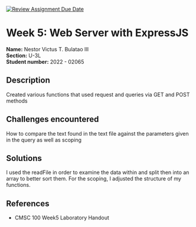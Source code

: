 [![Review Assignment Due Date](https://classroom.github.com/assets/deadline-readme-button-22041afd0340ce965d47ae6ef1cefeee28c7c493a6346c4f15d667ab976d596c.svg)](https://classroom.github.com/a/WwNNILUu)
# Week 5: Web Server with ExpressJS

**Name:** Nestor Victus T. Bulatao III <br/>
**Section:** U-3L <br/>
**Student number:** 2022 - 02065 <br/>

## Description

Created various functions that used request and queries via GET and POST methods

## Challenges encountered

How to compare the text found in the text file against the parameters given in the query as well as scoping

## Solutions

I used the readFile in order to examine the data within and split then into an array to better sort them. For the scoping, I adjusted the structure of my functions.

## References

- CMSC 100 Week5 Laboratory Handout
